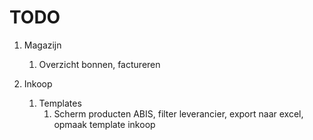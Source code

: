 # TODO

1. Magazijn
    1. Overzicht bonnen, factureren
    

1. Inkoop
    1. Templates
        1. Scherm producten ABIS, filter leverancier, export naar excel, opmaak template inkoop
